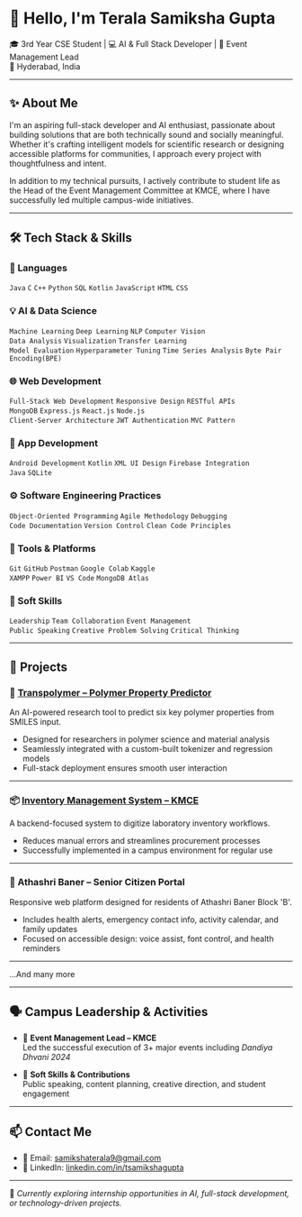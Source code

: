 # 👋 Hello, I'm Terala Samiksha Gupta

🎓 3rd Year CSE Student | 💻 AI & Full Stack Developer | 🎯 Event Management Lead  
📍 Hyderabad, India 

---

## ✨ About Me

I'm an aspiring full-stack developer and AI enthusiast, passionate about building solutions that are both technically sound and socially meaningful. Whether it's crafting intelligent models for scientific research or designing accessible platforms for communities, I approach every project with thoughtfulness and intent.

In addition to my technical pursuits, I actively contribute to student life as the Head of the Event Management Committee at KMCE, where I have successfully led multiple campus-wide initiatives.

---

## 🛠️ Tech Stack & Skills

### 💬 Languages  
`Java` `C` `C++` `Python` `SQL` `Kotlin` `JavaScript` `HTML` `CSS`

### 💡 AI & Data Science  
`Machine Learning` `Deep Learning` `NLP` `Computer Vision`  
`Data Analysis` `Visualization` `Transfer Learning`  
`Model Evaluation` `Hyperparameter Tuning` `Time Series Analysis` `Byte Pair Encoding(BPE)`

### 🌐 Web Development  
`Full-Stack Web Development` `Responsive Design` `RESTful APIs`  
`MongoDB` `Express.js` `React.js` `Node.js`  
`Client-Server Architecture` `JWT Authentication` `MVC Pattern`

### 📱 App Development  
`Android Development` `Kotlin` `XML UI Design` `Firebase Integration`  
`Java` `SQLite`

### ⚙️ Software Engineering Practices  
`Object-Oriented Programming` `Agile Methodology` `Debugging`  
`Code Documentation` `Version Control` `Clean Code Principles`

### 🧰 Tools & Platforms  
`Git` `GitHub` `Postman` `Google Colab` `Kaggle`  
`XAMPP` `Power BI` `VS Code` `MongoDB Atlas`

### 🌟 Soft Skills  
`Leadership` `Team Collaboration` `Event Management`  
`Public Speaking` `Creative Problem Solving` `Critical Thinking`

  

---

## 📂 Projects

### 🔬 [Transpolymer – Polymer Property Predictor](https://github.com/tsamikshagupta/Transpolymer-PS)  
An AI-powered research tool to predict six key polymer properties from SMILES input.  
- Designed for researchers in polymer science and material analysis  
- Seamlessly integrated with a custom-built tokenizer and regression models  
- Full-stack deployment ensures smooth user interaction

---

### 📦 [Inventory Management System – KMCE](https://github.com/tsamikshagupta/inventory_management)  
A backend-focused system to digitize laboratory inventory workflows.  
- Reduces manual errors and streamlines procurement processes  
- Successfully implemented in a campus environment for regular use  

---

### 👵 Athashri Baner – Senior Citizen Portal  
Responsive web platform designed for residents of Athashri Baner Block 'B'.  
- Includes health alerts, emergency contact info, activity calendar, and family updates  
- Focused on accessible design: voice assist, font control, and health reminders  

---

...And many more 

---

## 🗣️ Campus Leadership & Activities

- 🎤 **Event Management Lead – KMCE**  
  Led the successful execution of 3+ major events including *Dandiya Dhvani 2024*

- 🧠 **Soft Skills & Contributions**  
  Public speaking, content planning, creative direction, and student engagement  

---

## 📫 Contact Me

- 📧 Email: [samikshaterala9@gmail.com](mailto:samikshaterala9@gmail.com)  
- 🔗 LinkedIn: [linkedin.com/in/tsamikshagupta](https://www.linkedin.com/in/tsamikshagupta)

---

🎯 *Currently exploring internship opportunities in AI, full-stack development, or technology-driven projects.*
